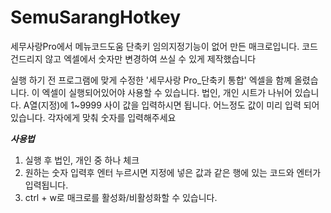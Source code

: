 # SemuSarangHotkey
세무사랑Pro에서 메뉴코드도움 단축키 임의지정기능이 없어 만든 매크로입니다.
코드 건드리지 않고 엑셀에서 숫자만 변경하여 쓰실 수 있게 제작했습니다

실행 하기 전
  프로그램에 맞게 수정한 '세무사랑 Pro_단축키 통합' 엑셀을 함꼐 올렸습니다. 
이 엑셀이 실행되어있어야 사용할 수 있습니다.
법인, 개인 시트가 나뉘어 있습니다. A열(지정)에 1~9999 사이 값을 입력하시면 됩니다. 어느정도 값이 미리 입력 되어 있습니다. 각자에게 맞춰 숫자를 입력해주세요


***사용법***
1. 실행 후 법인, 개인 중 하나 체크
2. 원하는 숫자 입력후 엔터 누르시면 지정에 넣은 값과 같은 행에 있는 코드와 엔터가 입력됩니다.
3. ctrl + w로 매크로를 활성화/비활성화할 수 있습니다.
